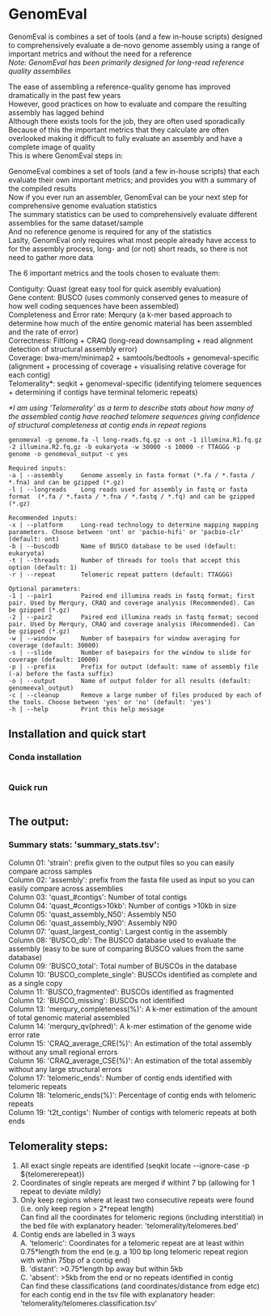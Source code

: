 # GenomEval
GenomEval is combines a set of tools (and a few in-house scripts) designed to comprehensively evaluate a de-novo genome assembly using a range of important metrics and without the need for a reference <br/>
<i/>Note: GenomEval has been primarily designed for long-read reference quality assemblies </i>

The ease of assembling a reference-quality genome has improved dramatically in the past few years <br/>
However, good practices on how to evaluate and compare the resulting assembly has lagged behind <br/>
Although there exists tools for the job, they are often used sporadically <br/>
Because of this the important metrics that they calculate are often overlooked making it difficult to fully evaluate an assembly and have a complete image of quality  <br/>
This is where GenomEval steps in: 

GenomeEval combines a set of tools (and a few in-house scripts) that each evaluate their own important metrics; and provides you with a summary of the compiled results <br/>
Now if you ever run an assembler, GenomEval can be your next step for comprehensive genome evaluation statistics <br/>
The summary statistics can be used to comprehensively evaluate different assemblies for the same dataset/sample <br/>
And no reference genome is required for any of the statistics <br/>
Laslty, GenomEval only requires what most people already have access to for the assembly process, long- and (or not) short reads, so there is not need to gather more data <br/>


The 6 important metrics and the tools chosen to evaluate them:

Contiguity: Quast (great easy tool for quick asembly evaluation) <br/>
Gene content: BUSCO (uses commonly conserved genes to measure of how well coding sequences have been assembled) <br/>
Completeness and Error rate: Merqury (a k-mer based approach to determine how much of the entire genomic material has been assembled and the rate of error) <br/>
Correctness: Filtlong + CRAQ (long-read downsampling + read alignment detection of structural assembly error) <br/>
Coverage: bwa-mem/minimap2 + samtools/bedtools + genomeval-specific (alignment + processing of coverage + visualising relative coverage for each contig) <br/>
Telomerality*: seqkit + genomeval-specific (identifying telomere sequences + determining if contigs have terminal telomeric repeats) <br/>

<i>*I am using 'Telomerality' as a term to describe stats about how many of the assembled contig have reached telomere sequences giving confidence of structural completeness at contig ends in repeat regions </i>


```
genomeval -g genome.fa -l long-reads.fq.gz -x ont -1 illumina.R1.fq.gz -2 illumina.R2.fq.gz -b eukaryota -w 30000 -s 10000 -r TTAGGG -p genome -o genomeval_output -c yes

Required inputs:
-a | --assembly     Genome assemly in fasta format (*.fa / *.fasta / *.fna) and can be gzipped (*.gz)
-l | --longreads    Long reads used for assembly in fastq or fasta format  (*.fa / *.fasta / *.fna / *.fastq / *.fq) and can be gzipped (*.gz)

Recommended inputs:
-x | --platform     Long-read technology to determine mapping mapping parameters. Choose between 'ont' or 'pacbio-hifi' or 'pacbio-clr' (default: ont)
-b | --buscodb      Name of BUSCO database to be used (default: eukaryota)
-t | --threads      Number of threads for tools that accept this option (default: 1)
-r | --repeat       Telomeric repeat pattern (default: TTAGGG)

Optional parameters:
-1 | --pair1        Paired end illumina reads in fastq format; first pair. Used by Merqury, CRAQ and coverage analysis (Recommended). Can be gzipped (*.gz)
-2 | --pair2        Paired end illumina reads in fastq format; second pair. Used by Merqury, CRAQ and coverage analysis (Recommended). Can be gzipped (*.gz)
-w | --window       Number of basepairs for window averaging for coverage (default: 30000)
-s | --slide        Number of basepairs for the window to slide for coverage (default: 10000)
-p | --prefix       Prefix for output (default: name of assembly file (-a) before the fasta suffix)
-o | --output       Name of output folder for all results (default: genomeeval_output)
-c | --cleanup      Remove a large number of files produced by each of the tools. Choose between 'yes' or 'no' (default: 'yes')
-h | --help         Print this help message
```


## Installation and quick start

### Conda installation
```
```

### Quick run
```
```


## The output:

### Summary stats: 'summary_stats.tsv':
Column 01: 'strain': prefix given to the output files so you can easily compare across samples <br/>
Column 02: 'assembly':  prefix from the fasta file used as input so you can easily compare across assemblies <br/>
Column 03: 'quast_#contigs': Number of total contigs <br/>
Column 04: 'quast_#contigs>10kb': Number of contigs >10kb in size <br/>
Column 05: 'quast_assembly_N50': Assembly N50 <br/>
Column 06: 'quast_assembly_N90': Assembly N90 <br/>
Column 07: 'quast_largest_contig': Largest contig in the assembly <br/>
Column 08: 'BUSCO_db': The BUSCO database used to evaluate the assembly (easy to be sure of comparing BUSCO values from the same database) <br/>
Column 09: 'BUSCO_total': Total number of BUSCOs in the database <br/>
Column 10: 'BUSCO_complete_single': BUSCOs identified as complete and as a single copy <br/>
Column 11: 'BUSCO_fragmented': BUSCOs identified as fragmented <br/>
Column 12: 'BUSCO_missing': BUSCOs not identified <br/>
Column 13: 'merqury_completeness(%)': A k-mer estimation of the amount of total genomic material assembled <br/>
Column 14: 'merqury_qv(phred)': A k-mer estimation of the genome wide error rate <br/>
Column 15: 'CRAQ_average_CRE(%)': An estimation of the total assembly without any small regional errors <br/>
Column 16: 'CRAQ_average_CSE(%)': An estimation of the total assembly without any large structural errors <br/>
Column 17: 'telomeric_ends': Number of contig ends identified with telomeric repeats <br/>
Column 18: 'telomeric_ends(%)': Percentage of contig ends with telomeric repeats <br/>
Column 19: 't2t_contigs': Number of contigs with telomeric repeats at both ends <br/>



## Telomerality steps:
1. All exact single repeats are identified (seqkit locate --ignore-case -p ${telomererepeat}) <br/>
2. Coordinates of single repeats are merged if withint 7 bp (allowing for 1 repeat to deviate mildly) <br/>
3. Only keep regions where at least two consecutive repeats were found (i.e. only keep region > 2\*repeat length) <br/>
Can find all the coordinates for telomeric regions (including interstitial) in the bed file with explanatory header: 'telomerality/telomeres.bed' <br/>
4. Contig ends are labelled in 3 ways <br/>
       A. 'telomeric': Coordinates for a telomeric repeat are at least within 0.75\*length from the end (e.g. a 100 bp long telomeric repeat region with within 75bp of a contig end) <br/>
       B. 'distant': >0.75\*length bp away but within 5kb <br/>
       C. 'absent': >5kb from the end or no repeats identified in contig <br/>
Can find these classifications (and coordinates/distance from edge etc) for each contig end in the tsv file with explanatory header: 'telomerality/telomeres.classification.tsv' <br/>













